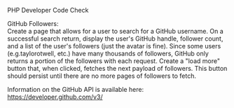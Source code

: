 PHP Developer Code Check

GitHub Followers:   
Create a page that allows for a user to search for a GitHub username. 
On a successful search return, display the user's GitHub handle, follower count, and a list of the user's followers (just the avatar is fine). 
Since some users (e.g.taylorotwell, etc.) have many thousands of followers, GitHub only returns a portion of the followers with each request. 
Create a "load more" button that, when clicked, fetches the next payload of followers. 
This button should persist until there are no more pages of followers to fetch.

Information on the GitHub API is available here: 
https://developer.github.com/v3/
